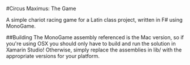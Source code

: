 #Circus Maximus: The Game

A simple chariot racing game for a Latin class project, written in F# using MonoGame.

##Building
The MonoGame assembly referenced is the Mac version, so if you're using OSX you should only have to build and run the solution in Xamarin Studio! Otherwise, simply replace the assemblies in lib/ with the appropriate versions for your platform.